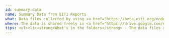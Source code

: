 ```yaml
---
id: summary-data
name: Summary Data from EITI Reports
what: Data files collected by using <a href="https://beta.eiti.org/node/4866">Summary Data Templates</a> and organized in folders by country. These include a wide range of fiscal, legal and contextual data related extractive industries, including company-by-company revenue data.  
where: The data is shared freely in <a href="https://drive.google.com/drive/folders/0B9Bl74fkjArzcWtDMDE3eUtYajA">this Google Drive</a> as per <a href="https://beta.eiti.org/standard/open-data-policy">EITI's Open Data Policy</a>.
tips: <ul><li><strong>What's in the folders</strong> - The data files are organised in folders by country and contains:<ul><li>Excel files of summary data for a specific year. Some are “proxy” files, with aggregate data, as we await the full summary data sheet from the implementing country.</li><li>The EITI Report that is the basis of the Summary Data.</li></ul></li><li><strong>Sources of the data</strong> - Recent data has been provided by Independent Administrators and National Secretariats of the EITI, while data from older reports are continuously being compiled by the International Secretariat itself.</li><li><strong>Data quality </strong> - Implementing countries are responsible for ensuring that this data is accurate. For detailed information, you may consult the original reports. Where figures are not available in US dollars, the annual average exchange rate is used.</li><li><strong>Not all files are in English</strong> - whenever applicable, the language used in the files is indicated in the file name by a two-letter code (e.g. EN - English, FR - French, DE - German).</li><li><strong>Not all reports follow the same structure</strong> - .</li></ul>
---
```

